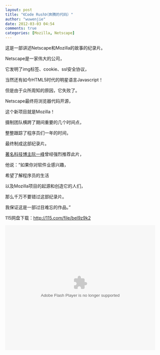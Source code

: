 ```yaml
---
layout: post
title: "《Code Rush》（奔腾的代码）"
author: "wuwenjie"
date: 2012-03-03 04:54
comments: true
categories: [Mozilla, Netscape]
---
```

这是一部讲述Netscape和Mozilla的故事的纪录片。

Netscape是一家伟大的公司，

它发明了img标签、cookie、ssl安全协议，

当然还有如今HTML5时代的明星语言Javascript！

但是由于众所周知的原因，它失败了。

Netscape最终将浏览器代码开源，

这个新项目就是Mozilla！

摄制团队横跨了期间重要的几个时间点，

整整跟踪了程序员们一年的时间，

最终制成这部纪录片。

<a title="纪录片《Code Rush》" href="http://www.ruanyifeng.com/blog/2009/09/code_rush.html" target="_blank">著名科技博主阮一峰</a>曾经强烈推荐此片，

他说：“如果你对软件业感兴趣，

希望了解程序员的生活

以及Mozilla项目的起源和创造它的人们，

那么千万不要错过这部纪录片。

我保证这是一部过目难忘的作品。”

115网盘下载：<a href="http://115.com/file/bel9z9k2" target="_blank">http://115.com/file/bel9z9k2</a>

<object width="480" height="400" classid="clsid:d27cdb6e-ae6d-11cf-96b8-444553540000" codebase="http://download.macromedia.com/pub/shockwave/cabs/flash/swflash.cab#version=6,0,40,0"><param name="src" value="http://www.tudou.com/v/hs6eBWvKS6M/&amp;rpid=77547687&amp;resourceId=77547687_05_05_99/v.swf" /><param name="allowscriptaccess" value="always" /><param name="allowfullscreen" value="true" /><param name="wmode" value="opaque" /><embed width="480" height="400" type="application/x-shockwave-flash" src="http://www.tudou.com/v/hs6eBWvKS6M/&amp;rpid=77547687&amp;resourceId=77547687_05_05_99/v.swf" allowscriptaccess="always" allowfullscreen="true" wmode="opaque" /></object>